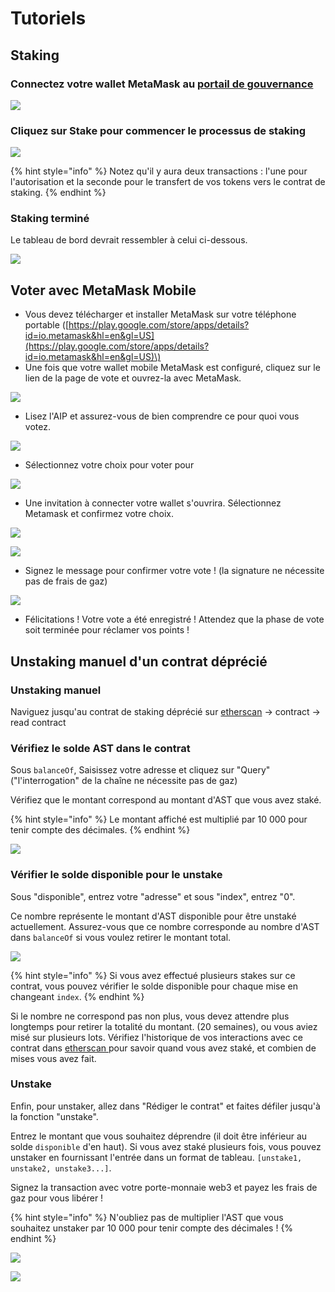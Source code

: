 # Tutoriels

## Staking

### Connectez votre wallet MetaMask au [portail de gouvernance](https://activate.codefi.network/staking/airswap/governance)

![](../.gitbook/assets/95263fbc76788410a762860763cc3aa47abab6d1.png)

### Cliquez sur Stake pour commencer le processus de staking

![](../.gitbook/assets/86accfee5ce0af6ac6310ba1a80b39e9cc104947.png)

{% hint style="info" %} 
Notez qu'il y aura deux transactions : l'une pour l'autorisation et la seconde pour le transfert de vos tokens vers le contrat de staking.
{% endhint %}

### Staking terminé

Le tableau de bord devrait ressembler à celui ci-dessous.

![](../.gitbook/assets/e480f2e7f8795306a0a39bd49a772ff7e6b894df.png)

## Voter avec MetaMask Mobile

* Vous devez télécharger et installer MetaMask sur votre téléphone portable \([https://play.google.com/store/apps/details?id=io.metamask&hl=en&gl=US](https://play.google.com/store/apps/details?id=io.metamask&hl=en&gl=US)\)
* Une fois que votre wallet mobile MetaMask est configuré, cliquez sur le lien de la page de vote et ouvrez-la avec MetaMask. 

![](../.gitbook/assets/813697c84bf291b11e7acaf30db3b71041109dd5.png)

* Lisez l'AIP et assurez-vous de bien comprendre ce pour quoi vous votez. 

![](../.gitbook/assets/999955bd725bd8203dbb5eb35d797a393965ad11.png)

* Sélectionnez votre choix pour voter pour

![](../.gitbook/assets/55dff0dc8db6ec075fb0da374730564635ceb55f.png)

* Une invitation à connecter votre wallet s'ouvrira. Sélectionnez Metamask et confirmez votre choix.

![](../.gitbook/assets/8fffc2217b50d29e250e2529b2e93d556a99c740.png)

![](../.gitbook/assets/5aedf9bba1a86b5435a52a9b5b855e17927322f2.png)

* Signez le message pour confirmer votre vote ! \(la signature ne nécessite pas de frais de gaz\)

![](../.gitbook/assets/5d34fc3567ad0f4b52aae738075c526a18ae4103.png)

* Félicitations ! Votre vote a été enregistré ! Attendez que la phase de vote soit terminée pour réclamer vos points !

## Unstaking manuel d'un contrat déprécié

### Unstaking manuel

Naviguez jusqu'au contrat de staking déprécié sur [etherscan](https://etherscan.io/address/0x704c5818b574358dfb5225563852639151a943ec#readContract) -&gt; contract -&gt; read contract

### Vérifiez le solde AST dans le contrat

Sous `balanceOf`, Saisissez votre adresse et cliquez sur "Query" \("l'interrogation" de la chaîne ne nécessite pas de gaz\)

Vérifiez que le montant correspond au montant d'AST que vous avez staké.

{% hint style="info" %}
Le montant affiché est multiplié par 10 000 pour tenir compte des décimales.
{% endhint %}

![](../.gitbook/assets/manual_unstake_1.png)

### Vérifier le solde disponible pour le unstake

Sous "disponible", entrez votre "adresse" et sous "index", entrez "0".

Ce nombre représente le montant d'AST disponible pour être unstaké actuellement. Assurez-vous que ce nombre corresponde au nombre d'AST dans `balanceOf` si vous voulez retirer le montant total.

![](../.gitbook/assets/manual_unstake_2.png)

{% hint style="info" %}
Si vous avez effectué plusieurs stakes sur ce contrat, vous pouvez vérifier le solde disponible pour chaque mise en changeant `index`.
{% endhint %}

Si le nombre ne correspond pas non plus, vous devez attendre plus longtemps pour retirer la totalité du montant. \(20 semaines\), ou vous aviez misé sur plusieurs lots. Vérifiez l'historique de vos interactions avec ce contrat dans [etherscan ](https://etherscan.io/token/0x704c5818b574358dfb5225563852639151a943ec#balances)pour savoir quand vous avez staké, et combien de mises vous avez fait.

### Unstake

Enfin, pour unstaker, allez dans "Rédiger le contrat" et faites défiler jusqu'à la fonction "unstake".

Entrez le montant que vous souhaitez déprendre \(il doit être inférieur au solde `disponible` d'en haut\). Si vous avez staké plusieurs fois, vous pouvez unstaker en fournissant l'entrée dans un format de tableau. `[unstake1, unstake2, unstake3...]`.

Signez la transaction avec votre porte-monnaie web3 et payez les frais de gaz pour vous libérer !

{% hint style="info" %}
N'oubliez pas de multiplier l'AST que vous souhaitez unstaker par 10 000 pour tenir compte des décimales !
{% endhint %}

![](../.gitbook/assets/manual_unstake_3.png)

![](../.gitbook/assets/manual_unstake_4.png)


